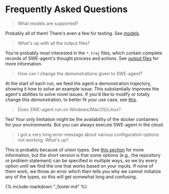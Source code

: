 # Frequently Asked Questions

> What models are supported?

Probably all of them! There's even a few for testing. See [models](../installation/keys.md).

> What's up with all the output files?

You're probably most interested in the `*.traj` files, which contain complete records of SWE-agent's thought process and actions. See [output files](usage/trajectories.md) for more information.

> How can I change the demonstrations given to SWE-agent?

At the start of each run, we feed the agent a demonstration trajectory, showing it how to solve an example issue.
This substantially improves the agent's abilities to solve novel issues.
If you'd like to modify or totally change this demonstration, to better fit your use case, see [this](config/demonstrations.md).

> Does SWE-agent run on Windows/MacOS/Linux?

Yes! Your only limitation might be the availability of the docker containers for your environments.
But you can always execute SWE-agent in the cloud.

> I got a very long error message about various configuration options not working. What's up?

This is probably because of union types.
See [this section](#union-types) for more information, but the short version is that some options (e.g., the repository or problem statement) can be specified in multiple ways, so we try every option until we find the one that works based on your inputs.
If none of them work, we throw an error which then tells you why we cannot initialize any of the types, so this will get somewhat long and confusing.

{% include-markdown "_footer.md" %}